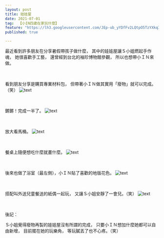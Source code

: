 ```yaml
---
layout: post
title: 娃娃屋
date: 2021-07-01
tag:  【小IN四歲在家玩什麼】
feature: "https://lh3.googleusercontent.com/JEp-ub_yYDfFv2LQtpO5TzYXkqIDA66W2o34bTvGU9iGdz_qOLvE0773oz9Z5pkILYDf-pxVG0jVOaqefaUY0yu4eaTfVQZ-pR14VWDQMrnmQ9ztpR6KZZ-cjSBzEtewSlNxX8yuvY4=w2400"
published: true 

---
```

最近看到許多朋友在分享暑假帶孩子做什麼，
其中的娃娃屋讓Ｓ小姐燃起手作魂，
她很喜歡手工藝，
還曾經到台北的袖珍博物館參觀，
所以也想帶小ＩＮ來做。


<br><br>
看到朋友分享是購買專業材料包，
但帶著小ＩＮ做其實用「廢物」就可以完成。（笑）
![text](https://lh3.googleusercontent.com/IEQtyG7PHcIZGgqWNm-sVrGARcKcvQUlmagpIRD_BbwVni3gUfOVBgd83z3x6dFec1oJmBlU-uCBxHcMCWuK3d-LFoRK-I22QF0YdfQ_2O7Rwn_iSMkWtNixai7YETUUloWpm5c7KYw=w2400)


<br><br>
鏘鏘！完成一半了。
![text](https://lh3.googleusercontent.com/ldeO8-P4UwRQSSwrCYGdxTkXu30sktTfIe-yW9qSISiH_Gn1wxSlKcgFgL0lPc_KZM6JUboHraHKl5FBKKmg4SWaKOGtN24orq6o5RlCymwD8WsHSCat_bXjsA2jnrTYV_XzomqaktE=w2400)


<br><br>
放大看馬桶。
![text](https://lh3.googleusercontent.com/21RsG9iRGWK7O2WOGc8_OevJNRV3fV_vspKCuPbIm3JjK3TrTurjGsSMiRdPZx3p--L34RoGIPklib2KuMjBDpXvxK3qDgYLNjApsVGSIh5ADU4l6qCbohhdFNqpolIc1dgVJOkyzMc=w2400)


<br><br>
餐桌上隨便想吃什麼就畫什麼。
![text](https://lh3.googleusercontent.com/7Q333LBApOLp_SEbB40Qd_4yHzs2KRb0Mt7Iu2Fee-go7egCn_3PmiIXnPYDoni6odVWBBB5OTZ0U26dzCdFKB3XECOawoiLw9Ipm9nPlg-TdErLXMcn-lDawUSEwDkyF0y01Jn4_Is=w2400)


<br><br>
後來也做了浴室（最左側），小ＩＮ貼了喜歡的地版花色。
![text](https://lh3.googleusercontent.com/JEp-ub_yYDfFv2LQtpO5TzYXkqIDA66W2o34bTvGU9iGdz_qOLvE0773oz9Z5pkILYDf-pxVG0jVOaqefaUY0yu4eaTfVQZ-pR14VWDQMrnmQ9ztpR6KZZ-cjSBzEtewSlNxX8yuvY4=w2400)


<br><br>
搭配叫外送兒童餐送的紙偶一起玩，
又讓Ｓ小姐安靜了一會兒。（笑）
![text](https://lh3.googleusercontent.com/sv0QpvIO64GTbIf119a9DWkL4dbHISiqk_q46ZIJ1EIIQGK4UaNggw4x2Dl8cxeDLAQcdEwdgBChpKltW14rjcXlMun5FO4AcaPtRxj0Wpx3_xMrh-tvxlVk0vCHrQ-IumqjDPkCzBc=w2400)


<br><br>
後記：

Ｓ小姐覺得廢物再製的娃娃屋沒有所謂的完成，
只要小ＩＮ想加什麼她都可以自由新增，
目前擺在她的玩樂角，
等玩膩丟了也不心疼。（笑）
